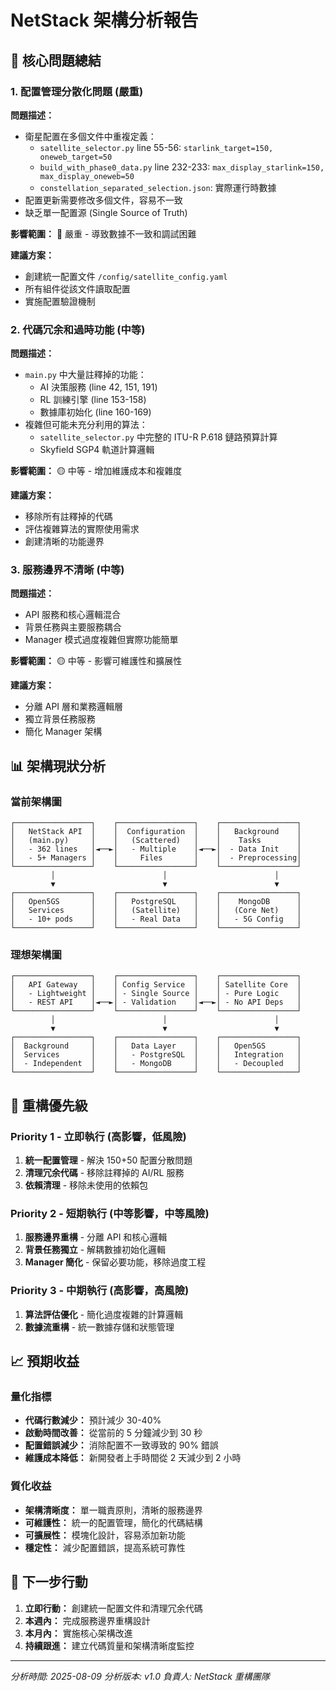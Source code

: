 # NetStack 架構分析報告

## 🎯 核心問題總結

### 1. 配置管理分散化問題 (嚴重)
**問題描述：**
- 衛星配置在多個文件中重複定義：
  - `satellite_selector.py` line 55-56: `starlink_target=150, oneweb_target=50`
  - `build_with_phase0_data.py` line 232-233: `max_display_starlink=150, max_display_oneweb=50`
  - `constellation_separated_selection.json`: 實際運行時數據
- 配置更新需要修改多個文件，容易不一致
- 缺乏單一配置源 (Single Source of Truth)

**影響範圍：** 🔴 嚴重 - 導致數據不一致和調試困難

**建議方案：**
- 創建統一配置文件 `/config/satellite_config.yaml`
- 所有組件從該文件讀取配置
- 實施配置驗證機制

### 2. 代碼冗余和過時功能 (中等)
**問題描述：**
- `main.py` 中大量註釋掉的功能：
  - AI 決策服務 (line 42, 151, 191)
  - RL 訓練引擎 (line 153-158)
  - 數據庫初始化 (line 160-169)
- 複雜但可能未充分利用的算法：
  - `satellite_selector.py` 中完整的 ITU-R P.618 鏈路預算計算
  - Skyfield SGP4 軌道計算邏輯

**影響範圍：** 🟡 中等 - 增加維護成本和複雜度

**建議方案：**
- 移除所有註釋掉的代碼
- 評估複雜算法的實際使用需求
- 創建清晰的功能邊界

### 3. 服務邊界不清晰 (中等)
**問題描述：**
- API 服務和核心邏輯混合
- 背景任務與主要服務耦合
- Manager 模式過度複雜但實際功能簡單

**影響範圍：** 🟡 中等 - 影響可維護性和擴展性

**建議方案：**
- 分離 API 層和業務邏輯層
- 獨立背景任務服務
- 簡化 Manager 架構

## 📊 架構現狀分析

### 當前架構圖
```
┌─────────────────┐    ┌─────────────────┐    ┌─────────────────┐
│   NetStack API  │    │  Configuration  │    │   Background    │
│   (main.py)     │    │   (Scattered)   │    │    Tasks        │
│   - 362 lines   │◄──►│   - Multiple    │◄──►│  - Data Init    │
│   - 5+ Managers │    │     Files       │    │  - Preprocessing│
└─────────────────┘    └─────────────────┘    └─────────────────┘
         │                        │                        │
         ▼                        ▼                        ▼
┌─────────────────┐    ┌─────────────────┐    ┌─────────────────┐
│   Open5GS       │    │   PostgreSQL    │    │    MongoDB      │
│   Services      │    │   (Satellite)   │    │   (Core Net)    │
│   - 10+ pods    │    │   - Real Data   │    │   - 5G Config   │
└─────────────────┘    └─────────────────┘    └─────────────────┘
```

### 理想架構圖
```
┌─────────────────┐    ┌─────────────────┐    ┌─────────────────┐
│   API Gateway   │    │ Config Service  │    │ Satellite Core  │
│   - Lightweight │    │ - Single Source │    │ - Pure Logic    │
│   - REST API    │◄──►│ - Validation    │◄──►│ - No API Deps   │
└─────────────────┘    └─────────────────┘    └─────────────────┘
         │                        │                        │
         ▼                        ▼                        ▼
┌─────────────────┐    ┌─────────────────┐    ┌─────────────────┐
│  Background     │    │   Data Layer    │    │   Open5GS       │
│  Services       │    │   - PostgreSQL  │    │   Integration   │
│  - Independent  │    │   - MongoDB     │    │   - Decoupled   │
└─────────────────┘    └─────────────────┘    └─────────────────┘
```

## 🔧 重構優先級

### Priority 1 - 立即執行 (高影響，低風險)
1. **統一配置管理** - 解決 150+50 配置分散問題
2. **清理冗余代碼** - 移除註釋掉的 AI/RL 服務
3. **依賴清理** - 移除未使用的依賴包

### Priority 2 - 短期執行 (中等影響，中等風險)
1. **服務邊界重構** - 分離 API 和核心邏輯
2. **背景任務獨立** - 解耦數據初始化邏輯
3. **Manager 簡化** - 保留必要功能，移除過度工程

### Priority 3 - 中期執行 (高影響，高風險)
1. **算法評估優化** - 簡化過度複雜的計算邏輯
2. **數據流重構** - 統一數據存儲和狀態管理

## 📈 預期收益

### 量化指標
- **代碼行數減少：** 預計減少 30-40%
- **啟動時間改善：** 從當前的 5 分鐘減少到 30 秒
- **配置錯誤減少：** 消除配置不一致導致的 90% 錯誤
- **維護成本降低：** 新開發者上手時間從 2 天減少到 2 小時

### 質化收益
- **架構清晰度：** 單一職責原則，清晰的服務邊界
- **可維護性：** 統一的配置管理，簡化的代碼結構
- **可擴展性：** 模塊化設計，容易添加新功能
- **穩定性：** 減少配置錯誤，提高系統可靠性

## 🚀 下一步行動

1. **立即行動：** 創建統一配置文件和清理冗余代碼
2. **本週內：** 完成服務邊界重構設計
3. **本月內：** 實施核心架構改進
4. **持續跟進：** 建立代碼質量和架構清晰度監控

---
*分析時間: 2025-08-09*
*分析版本: v1.0*
*負責人: NetStack 重構團隊*